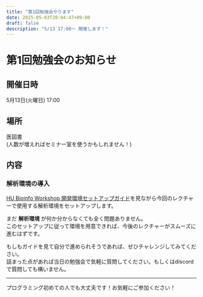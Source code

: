 ```yaml
---
title: "第1回勉強会やります"
date: 2025-05-03T20:04:47+09:00
draft: false
description: "5/13 17:00～ 開催します！"
---
```

# 第1回勉強会のお知らせ
## 開催日時
5月13日(火曜日) 17:00

## 場所
医図書  
(人数が増えればセミナー室を使うかもしれません！)

## 内容
### 解析環境の導入
[HU Bioinfo Workshop 開発環境セットアップガイド](../docs/tutorials/start-up/start-up.md)を見ながら今回のレクチャーで使用する解析環境をセットアップします。

まだ **解析環境** が何か分からなくても全く問題ありません。  
このセットアップに従って環境を用意できれば、今後のレクチャーがスムーズに進むはずです。  

もしもガイドを見て自分で進められそうであれば、ぜひチャレンジしてみてください。  
詰まった点があれば当日の勉強会で気軽に質問してください。もしくはdiscordで質問しても構いません。




---
プログラミング初めての人でも大丈夫です！お気軽にご参加ください！